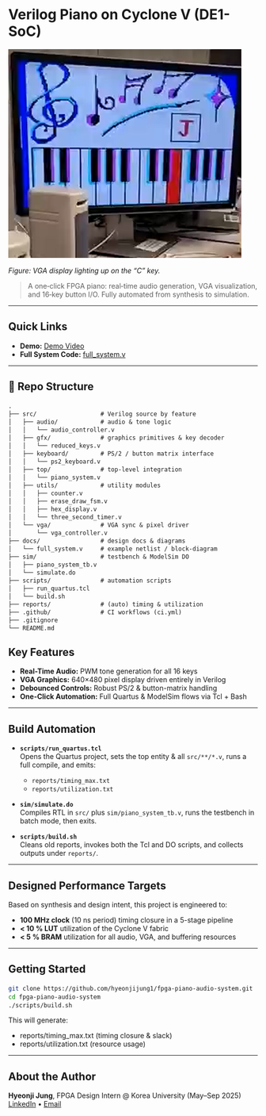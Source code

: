 # Verilog Piano on Cyclone V (DE1-SoC)

![FPGA Piano Demo](https://raw.githubusercontent.com/hyeonjijung1/fpga-piano-audio-system/main/docs/demo_photo.png)

*Figure: VGA display lighting up on the “C” key.*
> A one‐click FPGA piano: real‐time audio generation, VGA visualization, and 16‐key button I/O. Fully automated from synthesis to simulation.

---

## Quick Links

- **Demo:** [Demo Video](https://drive.google.com/file/d/1-k1kQWv2bcY4y-GO6ZJZvzP8-Z2Uc33Q/view?resourcekey)
- **Full System Code:** [full_system.v](https://github.com/hyeonjijung1/fpga-piano-audio-system/blob/main/docs/full_system.v)

---

## 📂 Repo Structure

```plaintext
.
├── src/                  # Verilog source by feature
│   ├── audio/            # audio & tone logic
│   │   └── audio_controller.v
│   ├── gfx/              # graphics primitives & key decoder
│   │   └── reduced_keys.v
│   ├── keyboard/         # PS/2 / button matrix interface
│   │   └── ps2_keyboard.v
│   ├── top/              # top‐level integration
│   │   └── piano_system.v
│   ├── utils/            # utility modules
│   │   ├── counter.v
│   │   ├── erase_draw_fsm.v
│   │   ├── hex_display.v
│   │   └── three_second_timer.v
│   └── vga/              # VGA sync & pixel driver
│       └── vga_controller.v
├── docs/                 # design docs & diagrams
│   └── full_system.v     # example netlist / block‐diagram
├── sim/                  # testbench & ModelSim DO
│   ├── piano_system_tb.v
│   └── simulate.do
├── scripts/              # automation scripts
│   ├── run_quartus.tcl
│   └── build.sh
├── reports/              # (auto) timing & utilization
├── .github/              # CI workflows (ci.yml)
├── .gitignore
└── README.md
``` 
## Key Features

- **Real-Time Audio:** PWM tone generation for all 16 keys  
- **VGA Graphics:** 640×480 pixel display driven entirely in Verilog  
- **Debounced Controls:** Robust PS/2 & button-matrix handling  
- **One-Click Automation:** Full Quartus & ModelSim flows via Tcl + Bash  

---

## Build Automation

- **`scripts/run_quartus.tcl`**  
  Opens the Quartus project, sets the top entity & all `src/**/*.v`, runs a full compile, and emits:  
  - `reports/timing_max.txt`  
  - `reports/utilization.txt`

- **`sim/simulate.do`**  
  Compiles RTL in `src/` plus `sim/piano_system_tb.v`, runs the testbench in batch mode, then exits.

- **`scripts/build.sh`**  
  Cleans old reports, invokes both the Tcl and DO scripts, and collects outputs under `reports/`.

---
## Designed Performance Targets

Based on synthesis and design intent, this project is engineered to:

- **100 MHz clock** (10 ns period) timing closure in a 5-stage pipeline  
- **< 10 % LUT** utilization of the Cyclone V fabric  
- **< 5 % BRAM** utilization for all audio, VGA, and buffering resources  
---

## Getting Started

```bash
git clone https://github.com/hyeonjijung1/fpga-piano-audio-system.git
cd fpga-piano-audio-system
./scripts/build.sh
```
This will generate:

- reports/timing_max.txt (timing closure & slack)
- reports/utilization.txt (resource usage)

---

## About the Author
**Hyeonji Jung**, FPGA Design Intern @ Korea University (May–Sep 2025)  
[LinkedIn](https://linkedin.com/in/hyeonjijung-uoft) • [Email](mailto:junghyeonji254@gmail.com)

